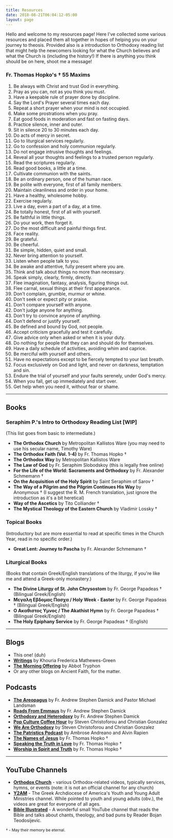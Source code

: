 ```yaml
---
title: Resources
date: 2018-08-21T06:04:12-05:00
layout: page
---
```


Hello and welcome to my resources page! Here I've collected some various resources and placed them all together in hopes of helping you on your journey to theosis. Provided also is a introduction to Orthodoxy reading list that might help the newcomers looking for what the Church believes and what the Church is (including the history!) If there is anything you think should be on here, shoot me a message!

### Fr. Thomas Hopko's † 55 Maxims

1. Be always with Christ and trust God in everything.
2. Pray as you can, not as you think you must.
3. Have a keepable rule of prayer done by discipline.
4. Say the Lord's Prayer several times each day.
5. Repeat a short prayer when your mind is not occupied.
6. Make some prostrations when you pray.
7. Eat good foods in moderation and fast on fasting days.
8. Practice silence, inner and outer.
9. Sit in silence 20 to 30 minutes each day.
10. Do acts of mercy in secret.
11. Go to liturgical services regularly.
12. Go to confession and holy communion regularly.
13. Do not engage intrusive thoughts and feelings.
14. Reveal all your thoughts and feelings to a trusted person regularly.
15. Read the scriptures regularly.
16. Read good books, a little at a time.
17. Cultivate communion with the saints.
18. Be an ordinary person, one of the human race.
19. Be polite with everyone, first of all family members.
20. Maintain cleanliness and order in your home.
21. Have a healthy, wholesome hobby.
22. Exercise regularly.
23. Live a day, even a part of a day, at a time.
24. Be totally honest, first of all with yourself.
25. Be faithful in little things.
26. Do your work, then forget it.
27. Do the most difficult and painful things first.
28. Face reality.
29. Be grateful.
30. Be cheerful.
31. Be simple, hidden, quiet and small.
32. Never bring attention to yourself.
33. Listen when people talk to you.
34. Be awake and attentive, fully present where you are.
35. Think and talk about things no more than necessary.
36. Speak simply, clearly, firmly, directly.
37. Flee imagination, fantasy, analysis, figuring things out.
38. Flee carnal, sexual things at their first appearance.
39. Don't complain, grumble, murmur or whine.
40. Don't seek or expect pity or praise.
41. Don't compare yourself with anyone.
42. Don't judge anyone for anything.
43. Don't try to convince anyone of anything.
44. Don't defend or justify yourself.
45. Be defined and bound by God, not people.
46. Accept criticism gracefully and test it carefully.
47. Give advice only when asked or when it is your duty.
48. Do nothing for people that they can and should do for themselves.
49. Have a daily schedule of activities, avoiding whim and caprice.
50. Be merciful with yourself and others.
51. Have no expectations except to be fiercely tempted to your last breath.
52. Focus exclusively on God and light, and never on darkness, temptation and sin.
53. Endure the trial of yourself and your faults serenely, under God's mercy.
54. When you fall, get up immediately and start over.
55. Get help when you need it, without fear or shame.

-----

## Books

### Seraphim P.'s Intro to Orthodoxy Reading List [WIP]

(This list goes from basic to intermediate.)

* **The Orthodox Church** by Metropolitan Kallistos Ware (you may need to use his secular name, Timothy Ware)
* **The Orthodox Faith (Vol. 1-4)** by Fr. Thomas Hopko †
* **The Orthodox Way** by Metropolitan Kallistos Ware
* **The Law of God** by Fr. Seraphim Slobodskoy (this is legally free online)
* **For the Life of the World: Sacraments and Orthodoxy** by Fr. Alexander Schmemann †
* **On the Acquisition of the Holy Spirit** by Saint Seraphim of Sarov †
* **The Way of a Pilgrim and the Pilgrim Continues His Way** by Anonymous † (I suggest the R. M. French translation, just ignore the introduction as it's a bit heretical)
* **Way of the Ascetics** by Tito Colliander †
* **The Mystical Theology of the Eastern Church** by Vladimir Lossky †

### Topical Books

(Introductory but are more essential to read at specific times in the Church Year, read in no specific order.)

* **Great Lent: Journey to Pascha** by Fr. Alexander Schmemann †

### Liturgical Books

(Books that contain Greek/English translations of the liturgy, if you're like me and attend a Greek-only monastery.)

* **The Divine Liturgy of St. John Chrysostom** by Fr. George Papadeas † (Bilingual Greek/English)
* **Μεγαλη Εβδομας Πασχα / Holy Week - Easter** by Fr. George Papadeas † (Bilingual Greek/English)
* **Ο Ακαθιστος Υμνος / The Akathist Hymn** by Fr. George Papadeas † (Bilingual Greek/English)
* **The Holy Epiphany Service** by Fr. George Papadeas † (English)

-----

## Blogs

* This one! (duh)
* **[Writings](http://frederica.com/)** by Khouria Frederica Mathewes-Green
* **[The Morning Offering](https://blogs.ancientfaith.com/morningoffering/)** by Abbot Tryphon
* Or any other blogs on Ancient Faith, for the matter.

## Podcasts

* **[The Areopagus](http://www.ancientfaith.com/podcasts/areopagus)** by Fr. Andrew Stephen Damick and Pastor Michael Landsman
* **[Roads From Emmaus](http://www.ancientfaith.com/podcasts/emmaus)** by Fr. Andrew Stephen Damick
* **[Orthodoxy and Heterodoxy](http://www.ancientfaith.com/podcasts/orthodoxyheterodoxy)** by Fr. Andrew Stephen Damick
* **[Pop Culture Coffee Hour](http://www.ancientfaith.com/podcasts/popculture)** by Steven Christoforou and Christian Gonzalez
* **[We Are Orthodoxy](http://www.ancientfaith.com/podcasts/weareorthodoxy)** by Steven Christoforou and Christian Gonzalez
* **[The Patristics Podcast](http://www.ancientfaith.com/podcasts/patristicspodcast)** by Ambrose Andreano and Alvin Rapien
* **[The Names of Jesus](http://www.ancientfaith.com/podcasts/namesofjesus)** by Fr. Thomas Hopko †
* **[Speaking the Truth in Love](http://www.ancientfaith.com/podcasts/hopko)** by Fr. Thomas Hopko †
* **[Worship in Spirit and Truth](http://www.ancientfaith.com/podcasts/spiritandtruth)** by Fr. Thomas Hopko †

-----

## YouTube Channels

* **[Orthodox Church](https://www.youtube.com/channel/UCvV_LZGJbXjSN2Jx31YYF1Q)** - various Orthodox-related videos, typically services, hymns, or events (note: it is not an official channel for any church)
* **[Y2AM](https://www.youtube.com/user/y2am)** - The Greek Archdiocese of America's Youth and Young Adult Ministries channel. While pointed to youth and young adults (obv.), the videos are great for everyone of all ages.
* **[Bible Illustrated](https://www.youtube.com/channel/UC4VktB44EEkmQV8DymZVGtQ)** - A wonderful small YouTube channel that reads the Bible and talks about chants, theology, and bad puns by Reader Bojan Teodosijevic.

<p style="font-size:12px">
  † - May their memory be eternal.
</p>